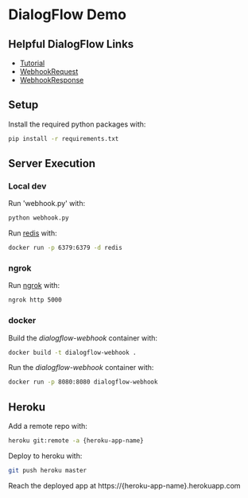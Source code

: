 # DialogFlow Demo

## Helpful DialogFlow Links
* [Tutorial](https://dialogflow.com/docs/getting-started/building-your-first-agent)
* [WebhookRequest](https://dialogflow.com/docs/reference/api-v2/rest/Shared.Types/WebhookRequest)
* [WebhookResponse](https://dialogflow.com/docs/reference/api-v2/rest/Shared.Types/WebhookResponse)


## Setup

Install the required python packages with:
```bash
pip install -r requirements.txt
```

## Server Execution

### Local dev

Run 'webhook.py' with:
```bash
python webhook.py
```

Run [redis](https://redis.io) with:
```bash
docker run -p 6379:6379 -d redis
```

### ngrok

Run [ngrok](https://ngrok.com) with:
```bash
ngrok http 5000
```

### docker
Build the *dialogflow-webhook* container with:

```bash
docker build -t dialogflow-webhook .
```

Run the *dialogflow-webhook* container with:

```bash
docker run -p 8080:8080 dialogflow-webhook
```

## Heroku

Add a remote repo with:
```bash
heroku git:remote -a {heroku-app-name}
```

Deploy to heroku with:
```bash
git push heroku master
```

Reach the deployed app at https://{heroku-app-name}.herokuapp.com